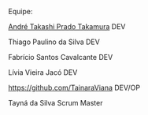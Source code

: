 Equipe:

[André Takashi Prado Takamura](https://github.com/Yashatk) DEV

Thiago Paulino da Silva DEV

Fabrício Santos Cavalcante DEV

Lívia Vieira Jacó DEV

https://github.com/TainaraViana DEV/OP 

Tayná da Silva Scrum Master
